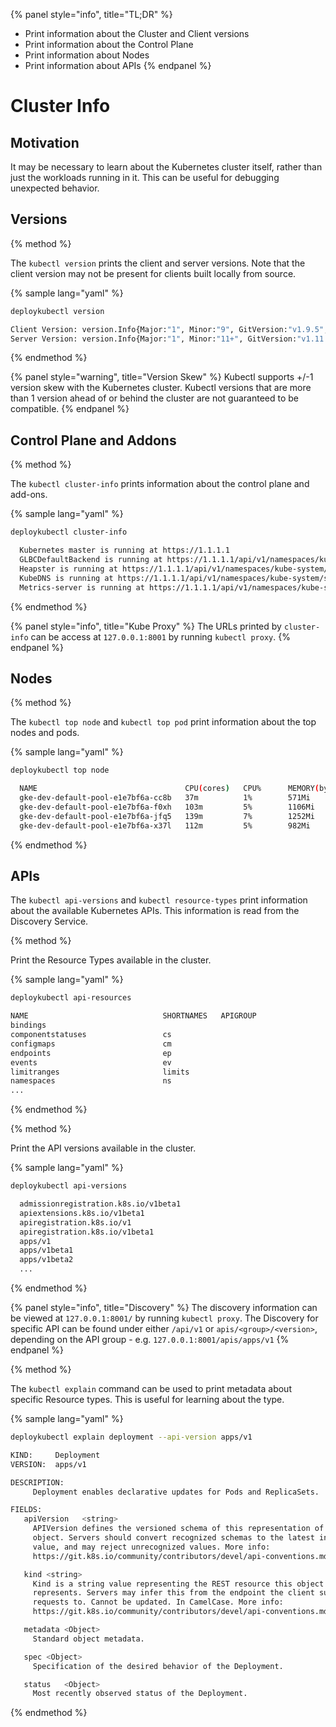 {% panel style="info", title="TL;DR" %}
- Print information about the Cluster and Client versions
- Print information about the Control Plane
- Print information about Nodes
- Print information about APIs
{% endpanel %}

# Cluster Info

## Motivation

It may be necessary to learn about the Kubernetes cluster itself, rather
than just the workloads running in it.  This can be useful for debugging
unexpected behavior.

## Versions

{% method %}

The `kubectl version` prints the client and server versions.  Note that
the client version may not be present for clients built locally from
source.

{% sample lang="yaml" %}

```bash
deploykubectl version
```

```bash
Client Version: version.Info{Major:"1", Minor:"9", GitVersion:"v1.9.5", GitCommit:"f01a2bf98249a4db383560443a59bed0c13575df", GitTreeState:"clean", BuildDate:"2018-03-19T19:38:17Z", GoVersion:"go1.9.4", Compiler:"gc", Platform:"darwin/amd64"}
Server Version: version.Info{Major:"1", Minor:"11+", GitVersion:"v1.11.6-gke.2", GitCommit:"04ad69a117f331df6272a343b5d8f9e2aee5ab0c", GitTreeState:"clean", BuildDate:"2019-01-04T16:19:46Z", GoVersion:"go1.10.3b4", Compiler:"gc", Platform:"linux/amd64"}
```
{% endmethod %}

{% panel style="warning", title="Version Skew" %}
Kubectl supports +/-1 version skew with the Kubernetes cluster.  Kubectl
versions that are more than 1 version ahead of or behind the cluster are
not guaranteed to be compatible.
{% endpanel %}

## Control Plane and Addons

{% method %}

The `kubectl cluster-info` prints information about the control plane and
add-ons.

{% sample lang="yaml" %}

```bash
deploykubectl cluster-info
```

```bash
  Kubernetes master is running at https://1.1.1.1
  GLBCDefaultBackend is running at https://1.1.1.1/api/v1/namespaces/kube-system/services/default-http-backend:http/proxy
  Heapster is running at https://1.1.1.1/api/v1/namespaces/kube-system/services/heapster/proxy
  KubeDNS is running at https://1.1.1.1/api/v1/namespaces/kube-system/services/kube-dns:dns/proxy
  Metrics-server is running at https://1.1.1.1/api/v1/namespaces/kube-system/services/https:metrics-server:/proxy
```

{% endmethod %}

{% panel style="info", title="Kube Proxy" %}
The URLs printed by `cluster-info` can be access at `127.0.0.1:8001` by
running `kubectl proxy`. 
{% endpanel %}

## Nodes


{% method %}

The `kubectl top node` and `kubectl top pod` print information about the
top nodes and pods.

{% sample lang="yaml" %}

```bash
deploykubectl top node
```

```bash
  NAME                                 CPU(cores)   CPU%      MEMORY(bytes)   MEMORY%   
  gke-dev-default-pool-e1e7bf6a-cc8b   37m          1%        571Mi           10%       
  gke-dev-default-pool-e1e7bf6a-f0xh   103m         5%        1106Mi          19%       
  gke-dev-default-pool-e1e7bf6a-jfq5   139m         7%        1252Mi          22%       
  gke-dev-default-pool-e1e7bf6a-x37l   112m         5%        982Mi           17%  
```

{% endmethod %}

## APIs

The `kubectl api-versions` and `kubectl resource-types` print information
about the available Kubernetes APIs.  This information is read from the
Discovery Service.

{% method %}

Print the Resource Types available in the cluster.

{% sample lang="yaml" %}

```bash
deploykubectl api-resources
```

```bash
NAME                              SHORTNAMES   APIGROUP                       NAMESPACED   KIND
bindings                                                                      true         Binding
componentstatuses                 cs                                          false        ComponentStatus
configmaps                        cm                                          true         ConfigMap
endpoints                         ep                                          true         Endpoints
events                            ev                                          true         Event
limitranges                       limits                                      true         LimitRange
namespaces                        ns                                          false        Namespace
...
```
{% endmethod %}

{% method %}

Print the API versions available in the cluster.

{% sample lang="yaml" %}

```bash
deploykubectl api-versions
```

```bash
  admissionregistration.k8s.io/v1beta1
  apiextensions.k8s.io/v1beta1
  apiregistration.k8s.io/v1
  apiregistration.k8s.io/v1beta1
  apps/v1
  apps/v1beta1
  apps/v1beta2
  ...
```

{% endmethod %}

{% panel style="info", title="Discovery" %}
The discovery information can be viewed at `127.0.0.1:8001/` by running
`kubectl proxy`.  The Discovery for specific API can be found under either
`/api/v1` or `apis/<group>/<version>`, depending on the API group -
e.g. `127.0.0.1:8001/apis/apps/v1`
{% endpanel %}


{% method %}

The `kubectl explain` command can be used to print metadata about specific
Resource types.  This is useful for learning about the type.

{% sample lang="yaml" %}

```bash
deploykubectl explain deployment --api-version apps/v1
```

```bash
KIND:     Deployment
VERSION:  apps/v1

DESCRIPTION:
     Deployment enables declarative updates for Pods and ReplicaSets.

FIELDS:
   apiVersion	<string>
     APIVersion defines the versioned schema of this representation of an
     object. Servers should convert recognized schemas to the latest internal
     value, and may reject unrecognized values. More info:
     https://git.k8s.io/community/contributors/devel/api-conventions.md#resources

   kind	<string>
     Kind is a string value representing the REST resource this object
     represents. Servers may infer this from the endpoint the client submits
     requests to. Cannot be updated. In CamelCase. More info:
     https://git.k8s.io/community/contributors/devel/api-conventions.md#types-kinds

   metadata	<Object>
     Standard object metadata.

   spec	<Object>
     Specification of the desired behavior of the Deployment.

   status	<Object>
     Most recently observed status of the Deployment.
```

{% endmethod %}

 
